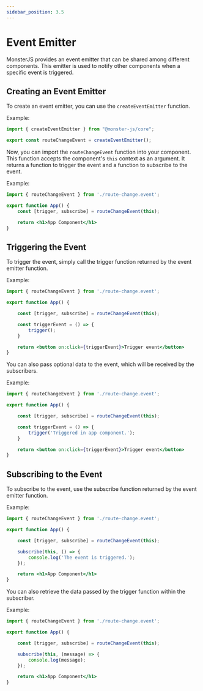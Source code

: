 ```yaml
---
sidebar_position: 3.5
---
```


# Event Emitter

MonsterJS provides an event emitter that can be shared among different components. This emitter is used to notify other components when a specific event is triggered.

## Creating an Event Emitter

To create an event emitter, you can use the `createEventEmitter` function.

Example:

```jsx
import { createEventEmitter } from "@monster-js/core";

export const routeChangeEvent = createEventEmitter();
```

Now, you can import the `routeChangeEvent` function into your component.
This function accepts the component's `this` context as an argument.
It returns a function to trigger the event and a function to subscribe to the event.

Example:

```jsx
import { routeChangeEvent } from './route-change.event';

export function App() {
    const [trigger, subscribe] = routeChangeEvent(this);

    return <h1>App Component</h1>
}
```

## Triggering the Event

To trigger the event, simply call the trigger function returned by the event emitter function.

Example:

```jsx
import { routeChangeEvent } from './route-change.event';

export function App() {

    const [trigger, subscribe] = routeChangeEvent(this);

    const triggerEvent = () => {
        trigger();
    }

    return <button on:click={triggerEvent}>Trigger event</button>
}
```

You can also pass optional data to the event, which will be received by the subscribers.

Example:

```jsx
import { routeChangeEvent } from './route-change.event';

export function App() {

    const [trigger, subscribe] = routeChangeEvent(this);

    const triggerEvent = () => {
        trigger('Triggered in app component.');
    }

    return <button on:click={triggerEvent}>Trigger event</button>
}
```

## Subscribing to the Event

To subscribe to the event, use the subscribe function returned by the event emitter function.

Example:

```jsx
import { routeChangeEvent } from './route-change.event';

export function App() {

    const [trigger, subscribe] = routeChangeEvent(this);

    subscribe(this, () => {
        console.log('The event is triggered.');
    });

    return <h1>App Component</h1>
}
```

You can also retrieve the data passed by the trigger function within the subscriber.

Example:

```jsx
import { routeChangeEvent } from './route-change.event';

export function App() {

    const [trigger, subscribe] = routeChangeEvent(this);

    subscribe(this, (message) => {
        console.log(message);
    });

    return <h1>App Component</h1>
}
```